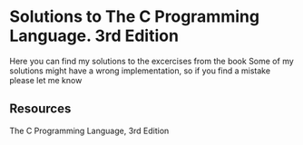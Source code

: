 # Solutions to The C Programming Language. 3rd Edition
Here you can find my solutions to the excercises from the book
Some of my solutions might have a wrong implementation, so if you find a mistake please let me know 

## Resources 
The C Programming Language, 3rd Edition
